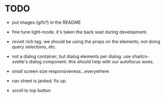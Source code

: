 # TODO

- put images (gifs?) in the README

- fine tune light-mode. it's taken the back seat during development.

- revisit rich tag. we should be using the props on the elements, not doing
  query selections, etc.

- not a dialog container, but dialog elements per dialog. use shadcn-svelte's
  dialog component. this should help with our autofocus woes.

- small screen size responsiveness...everywhere

- nav sheet is janked. fix up.

- scroll to top button
